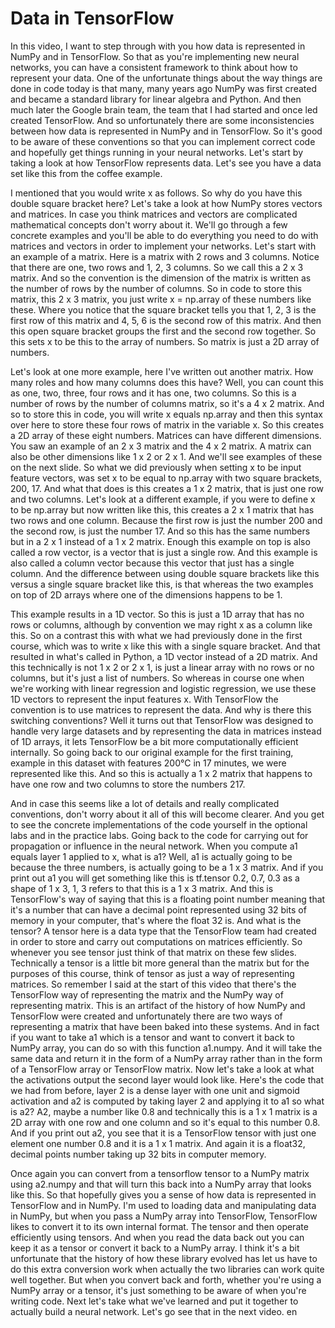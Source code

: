 # Data in TensorFlow

In this video, I want to step through with you how data is represented in NumPy and in TensorFlow. So that as you're implementing new neural networks, you can have a consistent framework to think about how to represent your data. One of the unfortunate things about the way things are done in code today is that many, many years ago NumPy was first created and became a standard library for linear algebra and Python. And then much later the Google brain team, the team that I had started and once led created TensorFlow. And so unfortunately there are some inconsistencies between how data is represented in NumPy and in TensorFlow. So it's good to be aware of these conventions so that you can implement correct code and hopefully get things running in your neural networks. Let's start by taking a look at how TensorFlow represents data. Let's see you have a data set like this from the coffee example.

I mentioned that you would write x as follows. So why do you have this double square bracket here? Let's take a look at how NumPy stores vectors and matrices. In case you think matrices and vectors are complicated mathematical concepts don't worry about it. We'll go through a few concrete examples and you'll be able to do everything you need to do with matrices and vectors in order to implement your networks. Let's start with an example of a matrix. Here is a matrix with 2 rows and 3 columns. Notice that there are one, two rows and 1, 2, 3 columns. So we call this a 2 x 3 matrix. And so the convention is the dimension of the matrix is written as the number of rows by the number of columns. So in code to store this matrix, this 2 x 3 matrix, you just write x = np.array of these numbers like these. Where you notice that the square bracket tells you that 1, 2, 3 is the first row of this matrix and 4, 5, 6 is the second row of this matrix. And then this open square bracket groups the first and the second row together. So this sets x to be this to the array of numbers. So matrix is just a 2D array of numbers.

Let's look at one more example, here I've written out another matrix. How many roles and how many columns does this have? Well, you can count this as one, two, three, four rows and it has one, two columns. So this is a number of rows by the number of columns matrix, so it's a 4 x 2 matrix. And so to store this in code, you will write x equals np.array and then this syntax over here to store these four rows of matrix in the variable x. So this creates a 2D array of these eight numbers. Matrices can have different dimensions. You saw an example of an 2 x 3 matrix and the 4 x 2 matrix. A matrix can also be other dimensions like 1 x 2 or 2 x 1. And we'll see examples of these on the next slide. So what we did previously when setting x to be input feature vectors, was set x to be equal to np.array with two square brackets, 200, 17. And what that does is this creates a 1 x 2 matrix, that is just one row and two columns. Let's look at a different example, if you were to define x to be np.array but now written like this, this creates a 2 x 1 matrix that has two rows and one column. Because the first row is just the number 200 and the second row, is just the number 17. And so this has the same numbers but in a 2 x 1 instead of a 1 x 2 matrix. Enough this example on top is also called a row vector, is a vector that is just a single row. And this example is also called a column vector because this vector that just has a single column. And the difference between using double square brackets like this versus a single square bracket like this, is that whereas the two examples on top of 2D arrays where one of the dimensions happens to be 1.

This example results in a 1D vector. So this is just a 1D array that has no rows or columns, although by convention we may right x as a column like this. So on a contrast this with what we had previously done in the first course, which was to write x like this with a single square bracket. And that resulted in what's called in Python, a 1D vector instead of a 2D matrix. And this technically is not 1 x 2 or 2 x 1, is just a linear array with no rows or no columns, but it's just a list of numbers. So whereas in course one when we're working with linear regression and logistic regression, we use these 1D vectors to represent the input features x. With TensorFlow the convention is to use matrices to represent the data. And why is there this switching conventions? Well it turns out that TensorFlow was designed to handle very large datasets and by representing the data in matrices instead of 1D arrays, it lets TensorFlow be a bit more computationally efficient internally. So going back to our original example for the first training, example in this dataset with features 200°C in 17 minutes, we were represented like this. And so this is actually a 1 x 2 matrix that happens to have one row and two columns to store the numbers 217.

And in case this seems like a lot of details and really complicated conventions, don't worry about it all of this will become clearer. And you get to see the concrete implementations of the code yourself in the optional labs and in the practice labs. Going back to the code for carrying out for propagation or influence in the neural network. When you compute a1 equals layer 1 applied to x, what is a1? Well, a1 is actually going to be because the three numbers, is actually going to be a 1 x 3 matrix. And if you print out a1 you will get something like this is tf.tensor 0.2, 0.7, 0.3 as a shape of 1 x 3, 1, 3 refers to that this is a 1 x 3 matrix. And this is TensorFlow's way of saying that this is a floating point number meaning that it's a number that can have a decimal point represented using 32 bits of memory in your computer, that's where the float 32 is. And what is the tensor? A tensor here is a data type that the TensorFlow team had created in order to store and carry out computations on matrices efficiently. So whenever you see tensor just think of that matrix on these few slides. Technically a tensor is a little bit more general than the matrix but for the purposes of this course, think of tensor as just a way of representing matrices. So remember I said at the start of this video that there's the TensorFlow way of representing the matrix and the NumPy way of representing matrix. This is an artifact of the history of how NumPy and TensorFlow were created and unfortunately there are two ways of representing a matrix that have been baked into these systems. And in fact if you want to take a1 which is a tensor and want to convert it back to NumPy array, you can do so with this function a1.numpy. And it will take the same data and return it in the form of a NumPy array rather than in the form of a TensorFlow array or TensorFlow matrix. Now let's take a look at what the activations output the second layer would look like. Here's the code that we had from before, layer 2 is a dense layer with one unit and sigmoid activation and a2 is computed by taking layer 2 and applying it to a1 so what is a2? A2, maybe a number like 0.8 and technically this is a 1 x 1 matrix is a 2D array with one row and one column and so it's equal to this number 0.8. And if you print out a2, you see that it is a TensorFlow tensor with just one element one number 0.8 and it is a 1 x 1 matrix. And again it is a float32, decimal points number taking up 32 bits in computer memory.

Once again you can convert from a tensorflow tensor to a NumPy matrix using a2.numpy and that will turn this back into a NumPy array that looks like this. So that hopefully gives you a sense of how data is represented in TensorFlow and in NumPy. I'm used to loading data and manipulating data in NumPy, but when you pass a NumPy array into TensorFlow, TensorFlow likes to convert it to its own internal format. The tensor and then operate efficiently using tensors. And when you read the data back out you can keep it as a tensor or convert it back to a NumPy array. I think it's a bit unfortunate that the history of how these library evolved has let us have to do this extra conversion work when actually the two libraries can work quite well together. But when you convert back and forth, whether you're using a NumPy array or a tensor, it's just something to be aware of when you're writing code. Next let's take what we've learned and put it together to actually build a neural network. Let's go see that in the next video.
en
​
